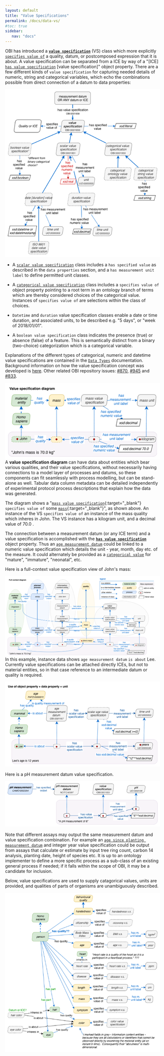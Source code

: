 ```yaml
---
layout: default
title: "Value Specifications"
permalink: /docs/data-vs/
#toc: true
sidebar:
   nav: "docs"
---
```


OBI has introduced a **[`value specification`](http://purl.obolibrary.org/obo/OBI_0001933)** (VS) class which more explicitly [`specifies value of`](http://purl.obolibrary.org/obo/OBI_0001927) a quality, datum, or postcomposed expression that it is about.  A value specification can be separated from a ICE by way of a "[ICE] [`has value specification`](http://purl.obolibrary.org/obo/OBI_0001938) [value specification]" object property.  There are a few different kinds of `value specification` for capturing needed details of numeric, string and categorical variables, which echo the combinations possible from direct connection of a datum to data properties:

<img src="/assets/images/docs/data_value_specs.png">

- A [`scalar value specification`](http://purl.obolibrary.org/obo/OBI_0001931) class includes a `has specified value` as described in the `data properties` section, and a `has measurement unit label` to define permitted unit classes.

- A [`categorical value specification`](http://purl.obolibrary.org/obo/OBI_0001930) class includes a `specifies value of` object property pointing to a root term in an ontology branch of terms which are thereby considered choices of the categorical value. Instances of `specifies value of` are selections within the class of choices.  

- `Datetime` and `duration` value specification classes enable a date or time duration, and associated units, to be described e.g. "5 days", or "week of 2018/01/01".

- A `boolean value specification` class indicates the presence (true) or absence (false) of a feature. This is semantically distinct from a binary (two-choice) categorization which is a categorical variable.

Explanations of the different types of categorical, numeric and datetime value specifications are contained in the [`Data Types`](data-types.md) documentation. Background information on how the value specification concept was developed is [here](https://github.com/obi-ontology/obi-legacy-svn/blob/master/trunk/src/examples/development/data-prototype.pdf).  Other related OBI repository issues: [#870](https://github.com/obi-ontology/obi/issues/870), [#945](https://github.com/obi-ontology/obi/issues/945) and [#833](https://github.com/obi-ontology/obi/issues/833).

<img align="right" src="/assets/images/docs/data_john_mass_value_spec.png">

A **value specification diagram** can have data about entities which bear various qualities, and their value specifications, without necessarily having connections to a model layer of processes and datums, so these components can fit seamlessly with process modelling, but can be stand-alone as well.  Tabular data column metadata can be detailed independently of experimental protocol process descriptions that explain how the data was generated.  

The diagram shows a "[`mass value specification`](http://purl.obolibrary.org/obo/OBI_0001929){:target="_blank"} `specifies value of` some [`mass`](http://purl.obolibrary.org/obo/PATO_0000125){:target="_blank"}", as shown above. An instance of the VS `specifies value of` an instance of the mass quality which inheres in John. The VS instance has a kilogram unit, and a decimal value of 70.0 .

The connection between a measurement datum (or any ICE term) and a value specification is accomplished with the **[`has value specification`](http://purl.obolibrary.org/obo/OBI_0001938)** object property. Thus an [`age measurement datum`](http://purl.obolibrary.org/obo/OBI_0001167) could be linked to a numeric value specification which details the unit - year, month, day etc. of the measure. It could alternately be provided as a [`categorical value`](/docs/datatype-categorical/) for "mature", "immature", "neonatal", etc.

Here is a full-context value specification view of John's mass:

<img align="right" src="/assets/images/docs/data_john_mass_context.png">

In this example, instance data shows `age measurement datum`  `is about` Lee. Currently value specifications can be attached directly ICEs, but not to material entities, so in that case reference to an intermediate datum or quality is required.

<img src="/assets/images/docs/data_lee_age_value_specification.png">

Here is a pH measurement datum value specification.

<img src="/assets/images/docs/data_ph_measurement_vs.png">

Note that different assays may output the same measurement datum and value specification combination.  For example an [`age since planting measurement datum`](http://purl.obolibrary.org/obo/OBI_0001156) and integer year value specification could be output from assays that calculate or estimate by input tree ring count, carbon 14 analysis, planting date, height of species etc.  It is up to an ontology implementer to define a more specific process as a sub-class of an existing general process if needed; if it falls within the scope of OBI, it may be a candidate for inclusion.

Below, value specifications are used to supply catagorical values, units are provided, and qualities of parts of organisms are unambiguously described.

<img align="right" src="/assets/images/docs/data_lee_properties_as_vs.png">

